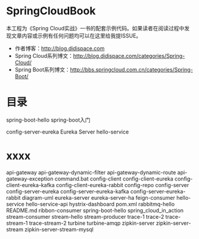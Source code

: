 # SpringCloudBook
本工程为《Spring Cloud实战》一书的配套示例代码。如果读者在阅读过程中发现文章内容或示例有任何问题均可以在这里给我提ISSUE。  
- 作者博客：http://blog.didispace.com  
- Spring Cloud系列博文：http://blog.didispace.com/categories/Spring-Cloud/  
- Spring Boot系列博文：http://bbs.springcloud.com.cn/categories/Spring-Boot/  

# 目录

spring-boot-hello spring-boot入门  

config-server-eureka  Eureka Server 
hello-service
 

# xxxx
api-gateway
api-gateway-dynamic-filter
api-gateway-dynamic-route
api-gateway-exception
command.bat
config-client
config-client-eureka
config-client-eureka-kafka
config-client-eureka-rabbit
config-repo
config-server
config-server-eureka
config-server-eureka-kafka
config-server-eureka-rabbit
diagram-uml
eureka-server
eureka-server-ha
feign-consumer
hello-service
hello-service-api
hystrix-dashboard
pom.xml
rabbitmq-hello
README.md
ribbon-consumer
spring-boot-hello
spring_cloud_in_action
stream-consumer
stream-hello
stream-producer
trace-1
trace-2
trace-stream-1
trace-stream-2
turbine
turbine-amqp
zipkin-server
zipkin-server-stream
zipkin-server-stream-mysql

